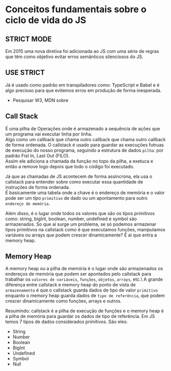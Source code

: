 # Conceitos fundamentais sobre o ciclo de vida do JS

## STRICT MODE
Em 2015 uma nova diretiva foi adicionada ao JS com uma série de regras que têm como objetivo evitar erros semânticos silenciosos do JS.

## USE STRICT 
Já é usado como padrão em transpiladores como: TypeScript e Babel e é algo precioso para que evitemos erros em produção de forma inesperada.
- Pesquisar W3, MDN sobre

## Call Stack
É uma pilha de Operações onde é armazenado a sequência de ações que um programa vai executar linha por linha.\
Algo como um callback que chama outro callback que chama outro callback de forma ordenada. O callstack é usado para guardar as execuções futruas de execução do nosso programa, seguindo a estrutura de dados `pilha`: por padrão Fist In, Last Out (FILO).\
Assim ele adiciona a chamada da função no topo da pilha, a exetuca e então a remove logo depois que todo o código foi executado.

Já que as chamadas de JS acontecem de forma assíncrona, ela usa o callstack para entender sobre como executar essa quantidade de instruções de forma ordenada.\
É basicamente uma tabela onde a chave é o endereço de memória e o valor pode ser um tipo `primitivo` de dado ou um apontamento para outro `endereço de memória`.

Além disso, é o lugar onde todos os valores que são os tipos primitivos como: string, bigInt, boolean, number, undefined e symbol são armazenados. So que aí surge um problema, se só podemos armazenar tipos primitivos na callstack como é que executamos funções, manipulamos variáveis ou arrays que podem crescer dinamicamente? É aí que entra a memory heap.

## Memory Heap
A memory heap ou a pilha de memória é o lugar onde são armazenados os endereços de memória que podem ser apontados pelo callstack para trabalhar os `valores de variáveis`, `funções`, `objetos`, `arrays`, etc.\ 
A grande diferença entre callstack e memory heap do ponto de vista de `armazenamento` é que o callstack guarda dados de tipo de valor `primitivo` enquanto o memory heap guarda dados de `tipo de referência`, que podem crescer dinamicamente como funções, arrays e outros.

Resumindo: callstack é a pilha de execução de funções e o memory heap é a pilha de memória para guardar os dados de tipo de referência. Em JS temos 7 tipos de dados considerados primitivos. São eles:
- String
- Number
- Boolean
- BigInt
- Undefined
- Symbol
- Null
